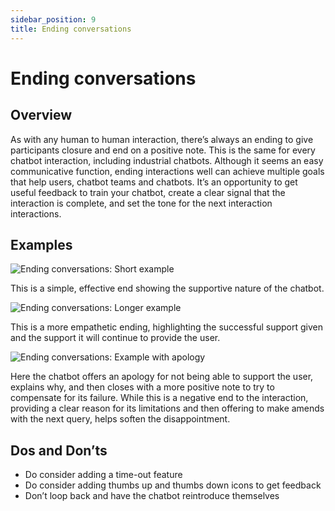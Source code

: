 ```yaml
---
sidebar_position: 9
title: Ending conversations
---
```

# Ending conversations 

## Overview 

As with any human to human interaction, there’s always an ending to give participants closure and end on a positive note. This is the same for every chatbot interaction, including industrial chatbots. Although it seems an easy communicative function, ending interactions well can achieve multiple goals that help users, chatbot teams and chatbots. It’s an opportunity to get useful feedback to train your chatbot, create a clear signal that the interaction is complete, and set the tone for the next interaction interactions. 
## Examples

![Ending conversations: Short example](https://www.figma.com/design/wEptRgAezDU1z80Cn3eZ0o/iX-Pattern-Illustrations?node-id=3218-4361&t=etx1DcSbA7VDx5xD-4)

This is a simple, effective end showing the supportive nature of the chatbot. 

![Ending conversations: Longer example](https://www.figma.com/design/wEptRgAezDU1z80Cn3eZ0o/iX-Pattern-Illustrations?node-id=3218-4365&t=etx1DcSbA7VDx5xD-4)

This is a more empathetic ending, highlighting the successful support given and the support it will continue to provide the user. 

![Ending conversations: Example with apology](https://www.figma.com/design/wEptRgAezDU1z80Cn3eZ0o/iX-Pattern-Illustrations?node-id=3218-4363&t=etx1DcSbA7VDx5xD-4)

Here the chatbot offers an apology for not being able to support the user, explains why, and then closes with a more positive note to try to compensate for its failure. While this is a negative end to the interaction, providing a clear reason for its limitations and then offering to make amends with the next query, helps soften the disappointment. 

## Dos and Don’ts

- Do consider adding a time-out feature   
- Do consider adding thumbs up and thumbs down icons to get feedback   
- Don’t loop back and have the chatbot reintroduce themselves
 
